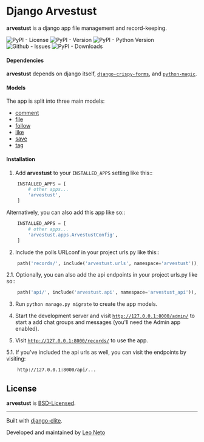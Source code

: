 # Django Arvestust

**arvestust** is a django app file management and record-keeping.

![PyPI - License](https://img.shields.io/pypi/l/django-arvestust)
![PyPI - Version](https://img.shields.io/pypi/v/django-arvestust)
![PyPI - Python Version](https://img.shields.io/pypi/pyversions/django-arvestust)
![Github - Issues](https://img.shields.io/github/issues/lehvitus/arvestust)
![PyPI - Downloads](https://img.shields.io/pypi/dm/django-arvestust)

#### Dependencies
**arvestust** depends on django itself, [`django-crispy-forms`](https://pypi.org/project/django-crispy-forms/), and [`python-magic`](https://pypi.org/project/python-magic/).


#### Models
The app is split into three main models:
- [comment](arvestust/models/comment.py)
- [file](arvestust/models/file.py)
- [follow](arvestust/models/follow.py)
- [like](arvestust/models/like.py)
- [save](arvestust/models/save.py)
- [tag](arvestust/models/tag.py)


#### Installation
1. Add **arvestust** to your `INSTALLED_APPS` setting like this::
```python
    INSTALLED_APPS = [
        # other apps...
        'arvestust',
    ]
```

Alternatively, you can also add this app like so::
```python
    INSTALLED_APPS = [
        # other apps...
        'arvestust.apps.ArvestustConfig',
    ]
```

2. Include the polls URLconf in your project urls.py like this::
```python
    path('records/', include('arvestust.urls', namespace='arvestust')),
```

2.1. Optionally, you can also add the api endpoints in your project urls.py like so::
```python
    path('api/', include('arvestust.api', namespace='arvestust_api')),
```

3. Run ``python manage.py migrate`` to create the app models.

4. Start the development server and visit [`http://127.0.0.1:8000/admin/`](http://127.0.0.1:8000/admin/)
   to start a add chat groups and messages (you'll need the Admin app enabled).

5. Visit [`http://127.0.0.1:8000/records/`](http://127.0.0.1:8000/records/) to use the app.

5.1. If you've included the api urls as well, you can visit the endpoints by visiting:
```
    http://127.0.0.1:8000/api/...
```

## License
**arvestust** is [BSD-Licensed](LICENSE.md).

------

Built with [django-clite](https://github.com/oleoneto/django-clite).

Developed and maintained by [Leo Neto](https://github.com/oleoneto)
